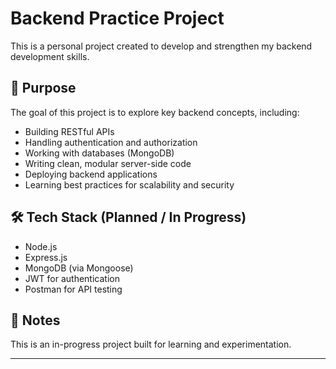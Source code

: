 # Backend Practice Project

This is a personal project created to develop and strengthen my backend development skills.

## 🥅 Purpose

The goal of this project is to explore key backend concepts, including:

- Building RESTful APIs
- Handling authentication and authorization
- Working with databases (MongoDB)
- Writing clean, modular server-side code
- Deploying backend applications
- Learning best practices for scalability and security

## 🛠️ Tech Stack (Planned / In Progress)

- Node.js
- Express.js
- MongoDB (via Mongoose)
- JWT for authentication
- Postman for API testing

## 📌 Notes

This is an in-progress project built for learning and experimentation.

---

